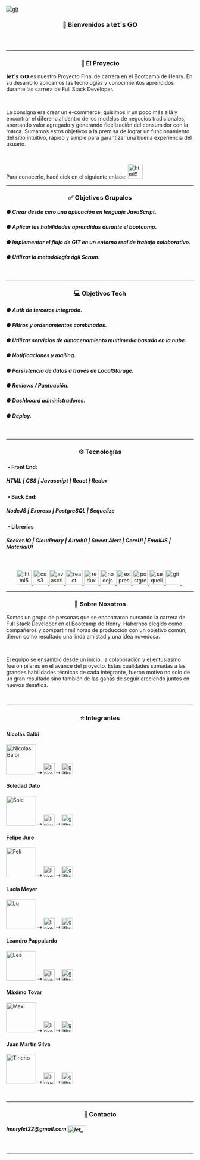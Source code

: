 <a href="https://www.youtube.com/watch?v=-TOVqECdiIw" target="_BLANK"><img src="https://res.cloudinary.com/pflet/image/upload/v1664801764/Let/GitHub/img_video_eobxxu.png" alt="git"/></a> 

<h3 align="center">👋 Bienvenidos a 𝗹𝗲𝘁'𝘀 𝗚𝗢 <h3>
&nbsp;<hr/>

<h3 align="center">🚀 El Proyecto</h3>
<p>
𝗹𝗲𝘁'𝘀 𝗚𝗢 es nuestro Proyecto Final de carrera en el Bootcamp de Henry. En su desarrollo aplicamos las tecnologías y conocimientos aprendidos durante las carrera de Full Stack Developer.
</p>
&nbsp;
<p>
La consigna era crear un e-commerce, quisimos ir un poco más allá y encontrar el diferencial dentro de los modelos de negocios tradicionales, aportando valor agregado y generando fidelización del consumidor con la marca. Sumamos estos objetivos a la premisa de lograr un funcionamiento del sitio intuitivo, rápido y simple para garantizar una buena experiencia del usuario.
</p>
&nbsp;
<p>   
Para conocerlo, hacé cick en el siguiente enlace:
<a href="https://pf-let.vercel.app/" target="_BLANK" alt="git" height="20"><img src="https://res.cloudinary.com/pflet/image/upload/v1664750221/Let/GitHub/img_readme_tn01kl.png" alt="html5" height="40"/></a> 
&nbsp;<hr/>
</p>

<h3 align="center">✅ Objetivos Grupales</h3>
<h5>● Crear desde cero una aplicación en lenguaje JavaScript.</h5>
<h5>● Aplicar las habilidades aprendidas durante el bootcamp.</h5>
<h5>● Implementar el flujo de GIT en un entorno real de trabajo colaborativo.</h5>
<h5>● Utilizar la metodología ágil Scrum.</h5>
&nbsp;<hr/>

<h3 align="center">💻 Objetivos Tech</h3>
<h5>● Auth de terceros integrada.</h5>
<h5>● Filtros y ordenamientos combinados.</h5>
<h5>● Utilizar servicios de almacenamiento multimedia basado en la nube.</h5>
<h5>● Notificaciones y mailing.</h5>
<h5>● Persistencia de datos a través de LocalStorage.</h5>
<h5>● Reviews / Puntuación.</h5>
<h5>● Dashboard administradores.</h5>
<h5>● Deploy.</h5>
&nbsp;<hr/>

<h3 align="center">⚙ Tecnologías</h3>

<h4>・Front End:</h4>
<h5>HTML | CSS | Javascript | React | Redux</h5>

<h4>・Back End:</h4>
<h5>NodeJS | Express | PostgreSQL | Sequelize</h5>

<h4>・Librerías</h4>
<h5>Socket.IO | Cloudinary | Autoh0 | Sweet Alert | CoreUI | EmailJS | MaterialUI</h5>
&nbsp;
<p align="center">
<a href="https://www.w3.org/html/" target="_blank"> <img src="https://upload.wikimedia.org/wikipedia/commons/thumb/3/38/HTML5_Badge.svg/600px-HTML5_Badge.svg.png" alt="html5" width="40" height="40"/> </a>
<a href="https://www.w3schools.com/css/" target="_blank"> <img src="https://cdn4.iconfinder.com/data/icons/social-media-logos-6/512/121-css3-512.png" alt="css3" width="40" height="40"/> </a>
<a href="https://developer.mozilla.org/en-US/docs/Web/JavaScript" target="_blank"> <img src="https://upload.wikimedia.org/wikipedia/commons/thumb/9/99/Unofficial_JavaScript_logo_2.svg/1024px-Unofficial_JavaScript_logo_2.svg.png" alt="javascript" width="40" height="40"/> </a> 
<a href="https://reactjs.org/" target="_blank"> <img src="https://seeklogo.com/images/R/react-logo-7B3CE81517-seeklogo.com.png" alt="react" width="45" height="40"/> </a> 
<a href="https://redux.js.org" target="_blank"> <img src="https://seeklogo.com/images/R/redux-logo-9CA6836C12-seeklogo.com.png" alt="redux" width="40" height="40"/> </a> 
<a href="https://nodejs.org" target="_blank"> <img src="https://www.vectorlogo.zone/logos/nodejs/nodejs-icon.svg" alt="nodejs" width= "40" height="40"/> </a>
<a href="https://expressjs.com" target="_blank"> <img src="https://www.vectorlogo.zone/logos/expressjs/expressjs-icon.svg" alt="express" width="40" height="40"/> </a> 
<a href="https://www.postgresql.org" target="_blank"> <img src="https://upload.wikimedia.org/wikipedia/commons/thumb/2/29/Postgresql_elephant.svg/1200px-Postgresql_elephant.svg.png" alt="postgresql" width="40" height="40"/> </a> 
<a href="https://sequelize.org" target="_blank"> <img src="https://www.vectorlogo.zone/logos/sequelizejs/sequelizejs-icon.svg" alt="sequelize" width="40" height="40"/> </a>
<a href="https://git-scm.com/" target="_blank"> <img src="https://www.vectorlogo.zone/logos/git-scm/git-scm-icon.svg" alt="git" width="40" height="40"/> </a> 
&nbsp;<hr/>

<h3 align="center">🖤 Sobre Nosotros</h3>
<p>
Somos un grupo de personas que se encontraron cursando la carrera de Full Stack Developer en el Bootcamp de Henry. Habernos elegido como compañeros y compartir mil horas de producción con un objetivo común, dieron como resultado una linda amistad y una idea novedosa.
</p>
&nbsp;
<p>
El equipo se ensambló desde un inicio, la colaboración y el entusiasmo fueron pilares en el avance del proyecto. Estas cualidades sumadas a las grandes habilidades técnicas de cada integrante, fueron motivo no solo de un gran resultado sino también de las ganas de seguir creciendo juntos en nuevos desafíos.
</p>
&nbsp;<hr/>

<h3 align="center">⭐ Integrantes</h3>

<h4>Nicolás Balbi</h4>
<p>
    <a href="https://www.linkedin.com/in/nicol%C3%A1s-balbi-263373b4/" target="_blank"><img src="https://res.cloudinary.com/pflet/image/upload/v1664759905/Let/GitHub/nico_t0hdxv.png" alt="Nicolás Balbi" height='80'/></a> ⇢
    <a href="https://www.linkedin.com/in/nicol%C3%A1s-balbi-263373b4/"><img src='https://cdn.jsdelivr.net/npm/simple-icons@3.0.1/icons/linkedin.svg' alt='linkedin' height='30'></a> ⇢
    <a href="https://github.com/nicobalbi"><img src='https://cdn.jsdelivr.net/npm/simple-icons@3.0.1/icons/github.svg' alt='github' height='30'></a>
</p> 
<h4>Soledad Dato</h4>
<p>
    <a href="https://www.linkedin.com/in/sole-dato-ok/" target="_blank"><img src="https://res.cloudinary.com/pflet/image/upload/v1664759906/Let/GitHub/sole_jju8y1.png" alt="Sole" height='80' /></a> ⇢
    <a href="https://www.linkedin.com/in/sole-dato-ok/"><img src='https://cdn.jsdelivr.net/npm/simple-icons@3.0.1/icons/linkedin.svg' alt='linkedin' height='30'></a> ⇢
    <a href="https://github.com/soledato"><img src='https://cdn.jsdelivr.net/npm/simple-icons@3.0.1/icons/github.svg' alt='github' height='30'></a>
</p> 
<h4>Felipe Jure</h4>
<p>
    <a href="https://www.linkedin.com/in/felipe-jure/" target="_blank"><img src="https://res.cloudinary.com/pflet/image/upload/v1664759905/Let/GitHub/feli_wlfyds.png" alt="Feli" height='80' /></a> ⇢
    <a href="https://www.linkedin.com/in/felipe-jure/"><img src='https://cdn.jsdelivr.net/npm/simple-icons@3.0.1/icons/linkedin.svg' alt='linkedin' height='30'></a> ⇢
    <a href="https://github.com/felipejure"><img src='https://cdn.jsdelivr.net/npm/simple-icons@3.0.1/icons/github.svg' alt='github' height='30'></a>
</p>
<h4>Lucía Meyer</h4>
<p>
    <a href="https://www.linkedin.com/in/lucia-meyer-65633a143/" target="_blank"><img src="https://res.cloudinary.com/pflet/image/upload/v1664759906/Let/GitHub/lu_il2dnr.png" alt="Lu" height='80' /></a> ⇢
    <a href="https://www.linkedin.com/in/lucia-meyer-65633a143/"><img src='https://cdn.jsdelivr.net/npm/simple-icons@3.0.1/icons/linkedin.svg' alt='linkedin' height='30'></a> ⇢
    <a href="https://github.com/LuciaMeyer"><img src='https://cdn.jsdelivr.net/npm/simple-icons@3.0.1/icons/github.svg' alt='github' height='30'></a>
</p>    
<h4>Leandro Pappalardo</h4>
<p>
    <a href="https://www.linkedin.com/in/leandro-pappalardo/" target="_blank"><img src="https://res.cloudinary.com/pflet/image/upload/v1664759905/Let/GitHub/lea_dfvtvj.png" alt="Lea" height='80' /></a> ⇢
    <a href="https://www.linkedin.com/in/leandro-pappalardo/"><img src='https://cdn.jsdelivr.net/npm/simple-icons@3.0.1/icons/linkedin.svg' alt='linkedin' height='30'></a> ⇢
    <a href="https://github.com/leandropap"><img src='https://cdn.jsdelivr.net/npm/simple-icons@3.0.1/icons/github.svg' alt='github' height='30'></a>
</p>
<h4>Máximo Tovar</h4>
<p>
    <a href="https://www.linkedin.com/in/mrtovar10/" target="_blank"><img src="https://res.cloudinary.com/pflet/image/upload/v1664759905/Let/GitHub/maxi_svmtwn.png" alt="Maxi" height='80' /></a> ⇢
    <a href="https://www.linkedin.com/in/mrtovar10/"><img src='https://cdn.jsdelivr.net/npm/simple-icons@3.0.1/icons/linkedin.svg' alt='linkedin' height='30'></a> ⇢
    <a href="https://github.com/mrtovar10"><img src='https://cdn.jsdelivr.net/npm/simple-icons@3.0.1/icons/github.svg' alt='github' height='30'></a>
</p>
<h4>Juan Martín Silva</h4>
<p>
    <a href="https://www.linkedin.com/in/juan-martin-silva-0b981a191/" target="_blank"><img src="https://res.cloudinary.com/pflet/image/upload/v1664759905/Let/GitHub/tincho_xkhxo0.png" alt="Tincho" height='80' /></a> ⇢
    <a href="https://www.linkedin.com/in/juan-martin-silva-0b981a191/"><img src='https://cdn.jsdelivr.net/npm/simple-icons@3.0.1/icons/linkedin.svg' alt='linkedin' height='30'></a> ⇢
    <a href="https://github.com/juanmarsilva"><img src='https://cdn.jsdelivr.net/npm/simple-icons@3.0.1/icons/github.svg' alt='github' height='30'></a>
</p>
&nbsp;<hr/>

<h3 align="center">📌 Contacto</h3>

<h5>henrylet22@gmail.com <img align="center" src="https://www.vectorlogo.zone/logos/gmail/gmail-icon.svg" alt="let_mail" height="20" width="50"/></h5>
&nbsp;<hr/>


